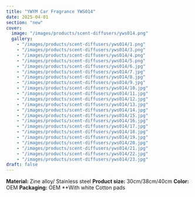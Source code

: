 ```yaml
---
title: "YWYM Car Fragrance YWS014"
date: 2025-04-01
section: "new"
cover:
  image: "/images/products/scent-diffusers/yws014.png"
  gallery:
    - "/images/products/scent-diffusers/yws014/1.png"
    - "/images/products/scent-diffusers/yws014/3.png"
    - "/images/products/scent-diffusers/yws014/4.png"
    - "/images/products/scent-diffusers/yws014/5.png"
    - "/images/products/scent-diffusers/yws014/6.jpg"
    - "/images/products/scent-diffusers/yws014/7.jpg"
    - "/images/products/scent-diffusers/yws014/8.jpg"
    - "/images/products/scent-diffusers/yws014/9.jpg"
    - "/images/products/scent-diffusers/yws014/10.jpg"
    - "/images/products/scent-diffusers/yws014/11.jpg"
    - "/images/products/scent-diffusers/yws014/12.jpg"
    - "/images/products/scent-diffusers/yws014/13.jpg"
    - "/images/products/scent-diffusers/yws014/14.jpg"
    - "/images/products/scent-diffusers/yws014/15.jpg"
    - "/images/products/scent-diffusers/yws014/16.jpg"
    - "/images/products/scent-diffusers/yws014/17.jpg"
    - "/images/products/scent-diffusers/yws014/18.jpg"
    - "/images/products/scent-diffusers/yws014/19.jpg"
    - "/images/products/scent-diffusers/yws014/20.jpg"
    - "/images/products/scent-diffusers/yws014/21.jpg"
    - "/images/products/scent-diffusers/yws014/22.jpg"
    - "/images/products/scent-diffusers/yws014/23.jpg"
draft: false
---
```

**Material:** Zine alloy/ Stainless steel
**Product size:** 30cm/38cm/40cm
**Color:** OEM
**Packaging:** OEM
**With white Cotton pads
